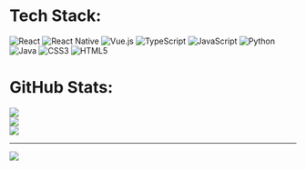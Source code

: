 <!--
![Anurag's GitHub stats](https://github-readme-stats.vercel.app/api?username=clarencelindh&show_icons=true&count_private=true&theme=transparent)

**ClarenceLindh/ClarenceLindh** is a ✨ _special_ ✨ repository because its `README.md` (this file) appears on your GitHub profile.

Here are some ideas to get you started:

- 🔭 I’m currently working on ...
- 🌱 I’m currently learning ...
- 👯 I’m looking to collaborate on ...
- 🤔 I’m looking for help with ...
- 💬 Ask me about ...
- 📫 How to reach me: ...
- 😄 Pronouns: ...
- ⚡ Fun fact: ...

# 💫 About Me:
Full stack developer
-->

# Tech Stack:
![React](https://img.shields.io/badge/react-%2320232a.svg?style=for-the-badge&logo=react&logoColor=%2361DAFB) ![React Native](https://img.shields.io/badge/react_native-%2320232a.svg?style=for-the-badge&logo=react&logoColor=%2361DAFB) ![Vue.js](https://img.shields.io/badge/vuejs-%2335495e.svg?style=for-the-badge&logo=vuedotjs&logoColor=%234FC08D) ![TypeScript](https://img.shields.io/badge/typescript-%23007ACC.svg?style=for-the-badge&logo=typescript&logoColor=white) ![JavaScript](https://img.shields.io/badge/javascript-%23323330.svg?style=for-the-badge&logo=javascript&logoColor=%23F7DF1E) ![Python](https://img.shields.io/badge/python-3670A0?style=for-the-badge&logo=python&logoColor=ffdd54) ![Java](https://img.shields.io/badge/java-%23ED8B00.svg?style=for-the-badge&logo=java&logoColor=white) ![CSS3](https://img.shields.io/badge/css3-%231572B6.svg?style=for-the-badge&logo=css3&logoColor=white) ![HTML5](https://img.shields.io/badge/html5-%23E34F26.svg?style=for-the-badge&logo=html5&logoColor=white) 

# GitHub Stats:
![](https://github-readme-stats-sigma-five.vercel.app/api?username=ClarenceLindh&theme=nightowl&hide_border=false&include_all_commits=true&count_private=true)<br/>
![](https://github-readme-streak-stats.herokuapp.com/?user=ClarenceLindh&theme=nightowl&hide_border=false)<br/>
![](https://github-readme-stats-sigma-five.vercel.app/api/top-langs/?username=ClarenceLindh&theme=nightowl&hide_border=false&include_all_commits=true&count_private=true&layout=compact)

---
[![](https://visitcount.itsvg.in/api?id=ClarenceLindh&icon=6&color=1)](https://visitcount.itsvg.in)

<!-- Proudly created with GPRM ( https://gprm.itsvg.in ) -->
